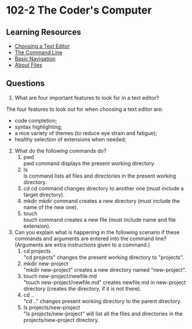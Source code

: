 # 102-2 The Coder's Computer  

## Learning Resources  

* [Choosing a Text Editor](https://codefellows.github.io/code-102-guide/curriculum/class-02/Choosing-A-Text-Editor--The-Older-Coder.pdf)
* [The Command Line](https://ryanstutorials.net/linuxtutorial/commandline.php)  
* [Basic Navigation](https://ryanstutorials.net/linuxtutorial/navigation.php)
* [About Files](https://ryanstutorials.net/linuxtutorial/aboutfiles.php)

## Questions  

1. What are four important features to look for in a text editor?

The four features to look out for when choosing a text editor are:

* code completion;
* syntax highlighting;
* a nice variety of themes (to reduce eye strain and fatigue);
* healthy selection of extensions when needed;

2. What do the following commands do?
    1. pwd  
    pwd command displays the present working directory.  
    2. ls  
    ls command lists all files and directories in the present working directory.  
    3. cd
    cd command changes directory to another one (must include a target directory).  
    4. mkdir
    mkdir command creates a new directory (must include the name of the new one).  
    5. touch  
    touch command creates a new file (must include name and file extension).  
3. Can you explain what is happening in the following scenario if these commands and arguments are entered into the command line? (Arguments are extra instructions given to a command.)
    1. cd projects  
    "cd projects" changes the present working directory to "projects".  
    2. mkdir new-project  
    "mkdir new-project" creates a new directory named "new-project".
    3. touch new-project/newfile.md  
    "touch new-project/newfile.md" creates newfile.md in new-project directory (creates the directory, if it is not there).
    4. cd ..  
    "cd .." changes present working directory to the parent directory.
    5. ls projects/new-project  
    "ls projects/new-project" will list all the files and directories in the projects/new-project directory.

